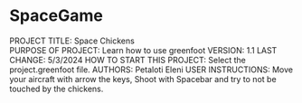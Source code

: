 # SpaceGame

PROJECT TITLE: Space Chickens  
PURPOSE OF PROJECT: Learn how to use greenfoot
VERSION: 1.1 
LAST CHANGE: 5/3/2024
HOW TO START THIS PROJECT: Select the project.greenfoot file.
AUTHORS: Petaloti Eleni
USER INSTRUCTIONS: Move your aircraft with arrow the keys, Shoot with Spacebar and try to not be touched by the chickens. 
